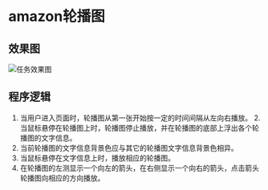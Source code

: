 # amazon轮播图

## 效果图
![](images/amazon.png '任务效果图')

## 程序逻辑
1.  当用户进入页面时，轮播图从第一张开始按一定的时间间隔从左向右播放。
2.当鼠标悬停在轮播图上时，轮播图停止播放，并在轮播图的底部上浮出各个轮播图的文字信息。
3. 当前轮播图的文字信息背景色应与其它的轮播图文字信息背景色相异。
4. 当鼠标悬停在文字信息上时，播放相应的轮播图。
5. 在轮播图的左测显示一个向左的箭头，在右侧显示一个向右的箭头，点击箭头轮播图向相应的方向播放。